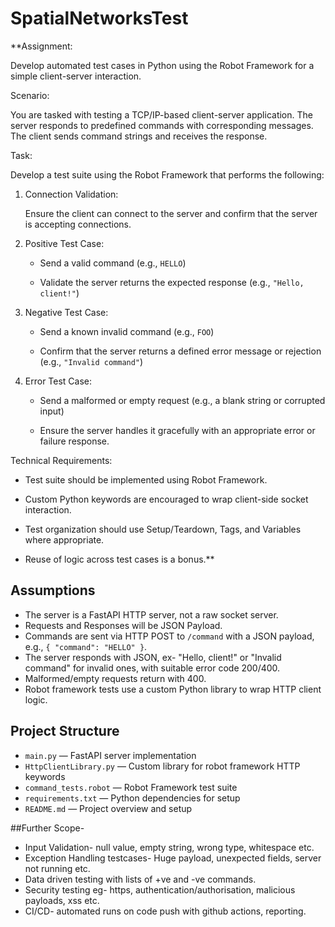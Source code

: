 # SpatialNetworksTest

**Assignment:

Develop automated test cases in Python using the Robot Framework for a simple client-server interaction.

Scenario: 

You are tasked with testing a TCP/IP-based client-server application.
The server responds to predefined commands with corresponding messages. 
The client sends command strings and receives the response.

Task: 

Develop a test suite using the Robot Framework that performs the following:

1. Connection Validation: 

   Ensure the client can connect to the server and confirm that the server is accepting connections.

2. Positive Test Case: 

   - Send a valid command (e.g., `HELLO`) 

   - Validate the server returns the expected response (e.g., `"Hello, client!"`)

3. Negative Test Case: 

   - Send a known invalid command (e.g., `FOO`) 

   - Confirm that the server returns a defined error message or rejection (e.g., `"Invalid command"`)

4. Error Test Case: 

   - Send a malformed or empty request (e.g., a blank string or corrupted input) 

   - Ensure the server handles it gracefully with an appropriate error or failure response.


Technical Requirements:

- Test suite should be implemented using Robot Framework.

- Custom Python keywords are encouraged to wrap client-side socket interaction.

- Test organization should use Setup/Teardown, Tags, and Variables where appropriate.

- Reuse of logic across test cases is a bonus.**

## Assumptions

- The server is a FastAPI HTTP server, not a raw socket server.
- Requests and Responses will be JSON Payload. 
- Commands are sent via HTTP POST to `/command` with a JSON payload, e.g., `{ "command": "HELLO" }`.
- The server responds with JSON, ex- "Hello, client!" or "Invalid command" for invalid ones, with suitable error code 200/400.
- Malformed/empty requests return  with 400.
- Robot framework tests use a custom Python library to wrap HTTP client logic.

## Project Structure

- `main.py` — FastAPI server implementation
- `HttpClientLibrary.py` — Custom library for robot framework HTTP keywords
- `command_tests.robot` — Robot Framework test suite
- `requirements.txt` — Python dependencies for setup
- `README.md` — Project overview and setup





##Further Scope-
- Input Validation-  null value, empty string, wrong type, whitespace etc.
- Exception Handling testcases- Huge payload, unexpected fields, server not running etc.
- Data driven testing with lists of +ve and -ve commands.
- Security testing eg- https, authentication/authorisation, malicious payloads, xss etc.
- CI/CD- automated runs on code push with github actions, reporting. 